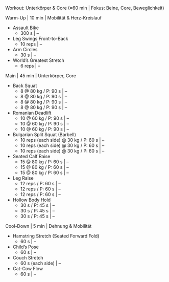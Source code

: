 Workout: Unterkörper & Core (≈60 min | Fokus: Beine, Core, Beweglichkeit)

Warm-Up | 10 min | Mobilität & Herz-Kreislauf
- Assault Bike
    - 300 s | –
- Leg Swings Front-to-Back
    - 10 reps | –
- Arm Circles
    - 30 s | –
- World’s Greatest Stretch
    - 6 reps | –

Main | 45 min | Unterkörper, Core
- Back Squat
    - 8 @ 80 kg / P: 90 s | –
    - 8 @ 80 kg / P: 90 s | –
    - 8 @ 80 kg / P: 90 s | –
    - 8 @ 80 kg / P: 90 s | –
- Romanian Deadlift
    - 10 @ 60 kg / P: 90 s | –
    - 10 @ 60 kg / P: 90 s | –
    - 10 @ 60 kg / P: 90 s | –
- Bulgarian Split Squat (Barbell)
    - 10 reps (each side) @ 30 kg / P: 60 s | –
    - 10 reps (each side) @ 30 kg / P: 60 s | –
    - 10 reps (each side) @ 30 kg / P: 60 s | –
- Seated Calf Raise
    - 15 @ 80 kg / P: 60 s | –
    - 15 @ 80 kg / P: 60 s | –
    - 15 @ 80 kg / P: 60 s | –
- Leg Raise
    - 12 reps / P: 60 s | –
    - 12 reps / P: 60 s | –
    - 12 reps / P: 60 s | –
- Hollow Body Hold
    - 30 s / P: 45 s | –
    - 30 s / P: 45 s | –
    - 30 s / P: 45 s | –

Cool-Down | 5 min | Dehnung & Mobilität
- Hamstring Stretch (Seated Forward Fold)
    - 60 s | –
- Child’s Pose
    - 60 s | –
- Couch Stretch
    - 60 s (each side) | –
- Cat-Cow Flow
    - 60 s | –